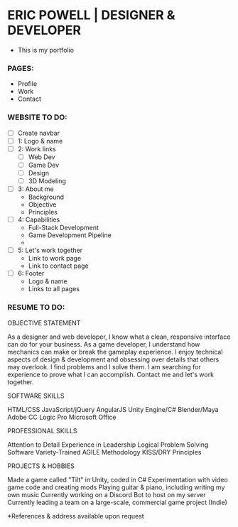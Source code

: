 # ERIC POWELL | DESIGNER & DEVELOPER
* This is my portfolio

### PAGES:
* Profile
* Work
* Contact

### WEBSITE TO DO:
* [ ] Create navbar
* [ ] 1: Logo & name
* [ ] 2: Work links
    * [ ] Web Dev
    * [ ] Game Dev
    * [ ] Design
    * [ ] 3D Modeling
* [ ] 3: About me
    * Background
    * Objective
    * Principles
* [ ] 4: Capabilities
    * Full-Stack Development
    * Game Development Pipeline
    * 
* [ ] 5: Let's work together
    * Link to work page
    * Link to contact page
* [ ] 6: Footer
    * Logo & name
    * Links to all pages


### RESUME TO DO:

OBJECTIVE STATEMENT

As a designer and web developer, I know what a clean, responsive interface can do for your business.
As a game developer, I understand how mechanics can make or break the gameplay experience.
I enjoy technical aspects of design & development and obsessing over details that others may overlook.
I find problems and I solve them.
I am searching for experience to prove what I can accomplish.
Contact me and let's work together.

SOFTWARE SKILLS

HTML/CSS
JavaScript/jQuery
AngularJS
Unity Engine/C#
Blender/Maya
Adobe CC
Logic Pro
Microsoft Office

PROFESSIONAL SKILLS

Attention to Detail
Experience in Leadership
Logical Problem Solving
Software Variety-Trained
AGILE Methodology
KISS/DRY Principles

PROJECTS & HOBBIES

Made a game called "Tilt" in Unity, coded in C#
Experimentation with video game code and creating mods
Playing guitar & piano, including writing my own music
Currently working on a Discord Bot to host on my server
Currently leading a team on a large-scale, commercial game project (Indie)

*References & address available upon request